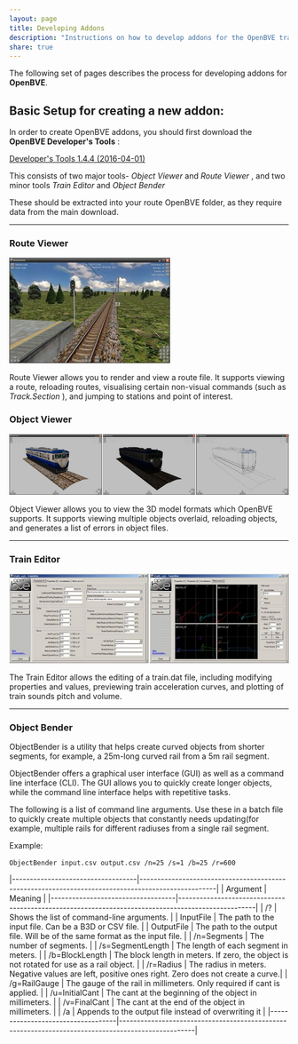 ```yaml
---
layout: page
title: Developing Addons
description: "Instructions on how to develop addons for the OpenBVE train simulator"
share: true
---
```


The following set of pages describes the process for developing addons for **OpenBVE**.

## Basic Setup for creating a new addon:

In order to create OpenBVE addons, you should first download the **OpenBVE Developer's Tools** :

<a href="http://vps.bvecornwall.co.uk/OpenBVE/Stable/developerTools_1.4.4.0.7z" class="btn btn-info">Developer's Tools 1.4.4 (2016-04-01)</a>

This consists of two major tools- *Object Viewer* and *Route Viewer* , and two minor tools *Train Editor* and *Object Bender*

These should be extracted into your route OpenBVE folder, as they require data from the main download.

---

### Route Viewer

<img src="/images/routeviewer.jpg" alt="Route Viewer Screenshot">

Route Viewer allows you to render and view a route file. It supports viewing a route, reloading routes, visualising certain non-visual commands (such as *Track.Section* ), and jumping to stations and point of interest.

### Object Viewer

<img src="/images/objectviewer.jpg" alt="Route Viewer Screenshot">

Object Viewer allows you to view the 3D model formats which OpenBVE supports. It supports viewing multiple objects overlaid, reloading objects, and generates a list of errors in object files. 

---

### Train Editor

<img src="/images/traineditor.jpg" alt="Train Editor Screenshot">

The Train Editor allows the editing of a train.dat file, including modifying properties and values, previewing train acceleration curves, and plotting of train sounds pitch and volume. 

---

### Object Bender

ObjectBender is a utility that helps create curved objects from shorter segments, for example, a 25m-long curved rail from a 5m rail segment.

ObjectBender offers a graphical user interface (GUI) as well as a command line interface (CLI). The GUI allows you to quickly create longer objects, while the command line interface helps with repetitive tasks.

The following is a list of command line arguments. Use these in a batch file to quickly create multiple objects that constantly needs updating(for example, multiple rails for different radiuses from a single rail segment.

Example: 

```
ObjectBender input.csv output.csv /n=25 /s=1 /b=25 /r=600
```

|-----------------------------------|---------------------------------------------------------------------------------------------------|
| Argument							| Meaning																							|
|-----------------------------------|---------------------------------------------------------------------------------------------------|
| /?								| Shows the list of command-line arguments.															|
| InputFile							| The path to the input file. Can be a B3D or CSV file.												|
| OutputFile						| The path to the output file. Will be of the same format as the input file.						|
| /n=Segments						| The number of segments.																			|
| /s=SegmentLength					| The length of each segment in meters.																|
| /b=BlockLength					| The block length in meters. If zero, the object is not rotated for use as a rail object.			|
| /r=Radius							| The radius in meters. Negative values are left, positive ones right. Zero does not create a curve.|
| /g=RailGauge						| The gauge of the rail in millimeters. Only required if cant is applied.							|
| /u=InitialCant					| The cant at the beginning of the object in millimeters.											|
| /v=FinalCant						| The cant at the end of the object in millimeters.													|
| /a								| Appends to the output file instead of overwriting it												|
|-----------------------------------|---------------------------------------------------------------------------------------------------|